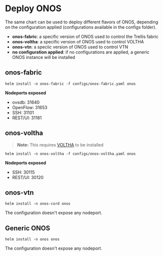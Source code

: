 # Deploy ONOS

The same chart can be used to deploy different flavors of ONOS, depending on the configuration applied (configurations available in the configs folder).

* **onos-fabric**: a specific version of ONOS used to control the Trellis fabric
* **onos-voltha**: a specific version of ONOS used to control VOLTHA
* **onos-vtn**: a speciic version of ONOS used to control VTN
* **no configuration applied**: if no configurations are applied, a generic ONOS instance will be installed

## onos-fabric

```shell
helm install -n onos-fabric -f configs/onos-fabric.yaml onos
```

**Nodeports exposed**

* ovsdb: 31640
* OpenFlow: 31653
* SSH: 31101
* REST/UI: 31181

## onos-voltha

> **Note:** This requires [VOLTHA](voltha.md) to be installed

```shell
helm install -n onos-voltha -f configs/onos-voltha.yaml onos
```

**Nodeports exposed**

* SSH: 30115
* REST/UI: 30120

## onos-vtn

```shell
helm install -n onos-cord onos
```

The configuration doesn't expose any nodeport.

## Generic ONOS

```shell
helm install -n onos onos
```

The configuration doesn't expose any nodeport.
